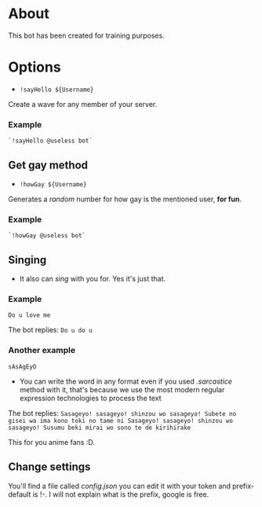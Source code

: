 # About

This bot has been created for training purposes.

# Options

* `!sayHello ${Username}`

Create a wave for any member of your server.

### Example
    `!sayHello @useless bot`

## Get gay method

* `!howGay ${Username}`

Generates a *random* number for how gay is the mentioned user, **for fun**.

### Example
    `!howGay @useless bot`

## Singing

* It also can _sing_ with you for. Yes it's just that.

### Example

`Do u love me`

The bot replies: `Do u do u`

### Another example

`sAsAgEyO`

* You can write the word in any format even if you used _.sarcastice_ method with it, that's because we use the most modern regular expression technologies to process the text

The bot replies: `Sasageyo! sasageyo! shinzou wo sasageyo! Subete no gisei wa ima kono toki no tame ni Sasageyo! sasageyo! shinzou wo sasageyo! Susumu beki mirai wo sono te de kirihirake`

This for you anime fans :D.


## Change settings

You'll find a file called _config.json_ you can edit it with your token and prefix-default is !-. I will not explain what is the prefix, google is free.